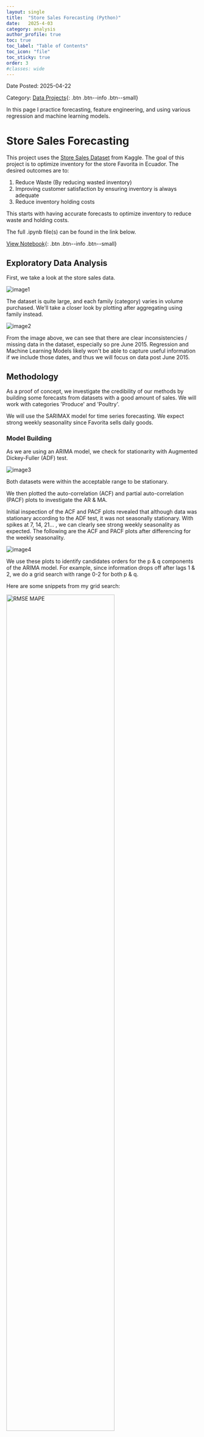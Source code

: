 ```yaml
---
layout: single
title:  "Store Sales Forecasting (Python)"
date:   2025-4-03
category: analysis
author_profile: true
toc: true
toc_label: "Table of Contents"
toc_icon: "file"
toc_sticky: true
order: 3
#classes: wide
---
```


Date Posted: 2025-04-22

Category: [Data Projects](https://meng-kiat.github.io/analysis/){: .btn .btn--info .btn--small}

In this page I practice forecasting, feature engineering, and using various regression and machine learning models.

# Store Sales Forecasting

This project uses the [Store Sales Dataset](https://www.kaggle.com/competitions/store-sales-time-series-forecasting)  from Kaggle. The goal of this project is to optimize inventory for the store Favorita in Ecuador. The desired outcomes are to:

1.	Reduce Waste (By reducing wasted inventory)
2.	Improving customer satisfaction by ensuring inventory is always adequate
3.	Reduce inventory holding costs

This starts with having accurate forecasts to optimize inventory to reduce waste and holding costs. 

The full .ipynb file(s) can be found in the link below.

[View Notebook](https://github.com/meng-kiat/My-jupyter-notebooks/blob/main/Sales%20Forecasting%20SARIMAX-Final.ipynb){: .btn .btn--info .btn--small}

## Exploratory Data Analysis

First, we take a look at the store sales data.

![image1](/assets/images/forecasting/one_1.png)

The dataset is quite large, and each family (category) varies in volume purchased. We'll take a closer look by plotting after aggregating using family instead.

![image2](/assets/images/forecasting/one_2.jpg)

From the image above, we can see that there are clear inconsistencies / missing data in the dataset, especially so pre June 2015. Regression and Machine Learning Models likely won't be able to capture useful information if we include those dates, and thus we will focus on data post June 2015.

## Methodology

As a proof of concept, we investigate the credibility of our methods by building some forecasts from datasets with a good amount of sales. We will work with categories 'Produce' and 'Poultry'.

We will use the SARIMAX model for time series forecasting. We expect strong weekly seasonality since Favorita sells daily goods.

### Model Building

As we are using an ARIMA model, we check for stationarity with Augmented Dickey-Fuller (ADF) test. 

![image3](/assets/images/forecasting/one_3.png)

Both datasets were within the acceptable range to be stationary.

We then plotted the auto-correlation (ACF) and partial auto-correlation (PACF) plots to investigate the AR & MA. 

Initial inspection of the ACF and PACF plots revealed that although data was stationary according to the ADF test, it was not seasonally stationary. With spikes at 7, 14, 21... , we can clearly see strong weekly seasonality as expected. The following are the ACF and PACF plots after differencing for the weekly seasonality.

![image4](/assets/images/forecasting/one_4.png)

We use these plots to identify candidates orders for the p & q components of the ARIMA model. For example, since information drops off after lags 1 & 2, we do a grid search with range 0-2 for both p & q.

Here are some snippets from my grid search:

<div style="text-align: left;">
<img src="/assets/images/forecasting/one_5.jpg" alt="RMSE MAPE" class="align-left" style="width: 75%;">
</div>
<div style="clear: both;"></div>

For sales data under category 'produce', we arrived at p,d,q values of 2,0,0 for the ARIMA model, along with 1,0,1,7 for the seasonal component.

Followed by an example forecast from initial train-test-split using test data as last 2 months and earlier dates as training data.

![image6](/assets/images/forecasting/one_6z.png)

Finally, we have an example future 2-year forecast using, all of the data, inclusive of the 2 months we initially used as test data.

![image7](/assets/images/forecasting/one_7.png)

## Evaluation

Since we lack actual future data, we'll evaluate using RSME and MAPE.

As previously shown, training against data from 2015-06-15 to 2017-06-14 and using 2017-06-15 to 2017-08-15 yielded an average RMSE of 11689.75 with an average MAPE of 6.23%, suggesting that the forecasts are highly accurate.

### Residuals

![image8](/assets/images/forecasting/one_8.png)

Lastly, we have the residual plots. 

We can see that there is information that the model has not captured, since both the ACF & PACF plots are not completely within the confidence band. This could be due to lack of exogeneous variables for the SARIMAX model. If favorita wishes to work with us and provides us with even more information, we can build an more accurate model.

## Implementation

Based on these PoC results, we believe that implementing forecasting model can lead to savings from reduced inventory holding costs and reducing wasted inventory. Customer Satisfaction will also improve due to reduced instances of stockouts.

### Recommendations

We recommend a pilot program focused on a few categories first. By focusing on a few categories with an ample amount of sales data and including other variables such as promotion data, we can further refine models for forecasting for all categories.

If performance is within acceptable ranges for 2 months, forecasts can potentially be used in determining inventory to order and forecasting can be implemented for more categories.

To scale up, we can prepare automated date infrastructure that will automatically retrieve exogeneous variables from sales data to be fed into the pipeline to create forecasts in real-time.

{% highlight ruby %}
{% endhighlight %}

{% highlight ruby %}
{% endhighlight %}